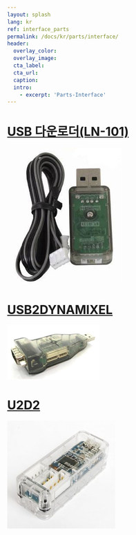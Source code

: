 ```yaml
---
layout: splash
lang: kr
ref: interface_parts
permalink: /docs/kr/parts/interface/
header:
  overlay_color:
  overlay_image:
  cta_label:
  cta_url:
  caption:
  intro:
    - excerpt: 'Parts-Interface'
---
```


# [USB 다운로더(LN-101)](#usb-다운로더ln-101)

[![](/assets/images/parts/interface/ln101.jpg)](/docs/kr/parts/interface/ln-101/)

# [USB2DYNAMIXEL](#usb2dynamixel)

[![](/assets/images/parts/interface/usb2dynamixel_product.jpg)](/docs/kr/parts/interface/usb2dynamixel/)

# [U2D2](#u2d2)

[![](/assets/images/parts/interface/u2d2_product.jpg)](/docs/kr/parts/interface/u2d2/)
